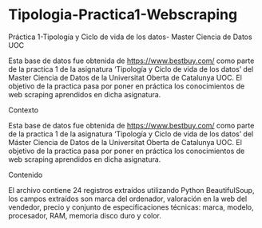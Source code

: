 # Tipologia-Practica1-Webscraping
Práctica 1-Tipología y Ciclo de vida de los datos- Master Ciencia de Datos UOC

Esta base de datos fue obtenida de https://www.bestbuy.com/ como parte de la practica 1 de la asignatura ‘Tipología y Ciclo de vida de los datos’ del Master Ciencia de Datos de la Universitat Oberta de Catalunya UOC. 
El objetivo de la practica pasa por poner en práctica los conocimientos de web scraping aprendidos en dicha asignatura. 

Contexto

Esta base de datos fue obtenida de https://www.bestbuy.com/ como parte de la practica 1 de la asignatura ‘Tipología y Ciclo de vida de los datos’ del Máster Ciencia de Datos de la Universitat Oberta de Catalunya UOC. 
El objetivo de la practica pasa por poner en práctica los conocimientos de web scraping aprendidos en dicha asignatura. 

Contenido

El archivo contiene 24 registros extraídos utilizando Python BeautifulSoup, los campos extraídos son marca del ordenador, valoración en la web del vendedor, precio y conjunto de especificaciones técnicas: marca, modelo, procesador, RAM, memoria disco duro y color.
